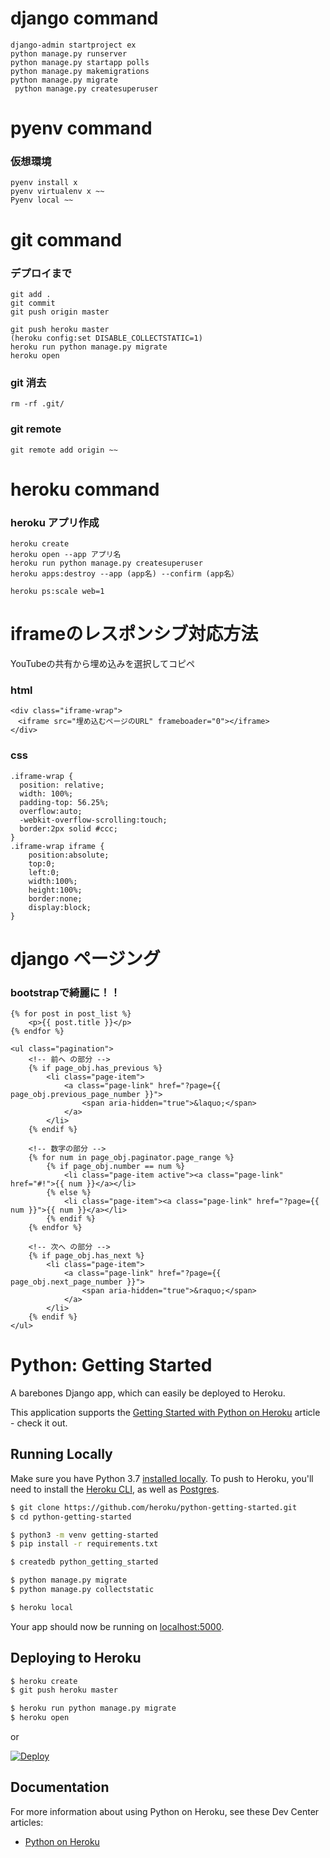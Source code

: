 # django command

```
django-admin startproject ex
python manage.py runserver
python manage.py startapp polls
python manage.py makemigrations 
python manage.py migrate
 python manage.py createsuperuser
```

# pyenv command

### 仮想環境

```
pyenv install x
pyenv virtualenv x ~~
Pyenv local ~~
```

# git command

### デプロイまで

```
git add .
git commit
git push origin master

git push heroku master 
(heroku config:set DISABLE_COLLECTSTATIC=1)
heroku run python manage.py migrate
heroku open
```

### git 消去

```
rm -rf .git/
```

### git remote

```
git remote add origin ~~
```

# heroku command

### heroku アプリ作成

```
heroku create 
heroku open --app アプリ名
heroku run python manage.py createsuperuser
heroku apps:destroy --app (app名) --confirm (app名）

heroku ps:scale web=1
```

# iframeのレスポンシブ対応方法
YouTubeの共有から埋め込みを選択してコピペ

### html
```
<div class="iframe-wrap">
　<iframe src="埋め込むページのURL" frameboader="0"></iframe>
</div>
```

### css
```
.iframe-wrap {
  position: relative;
  width: 100%;
  padding-top: 56.25%;
  overflow:auto; 
  -webkit-overflow-scrolling:touch;
  border:2px solid #ccc; 
}
.iframe-wrap iframe {
    position:absolute;
    top:0;
    left:0;
    width:100%;
    height:100%;
    border:none;
    display:block;
}
```

# django ページング

### bootstrapで綺麗に！！

```
{% for post in post_list %}
    <p>{{ post.title }}</p>
{% endfor %}

<ul class="pagination">
    <!-- 前へ の部分 -->
    {% if page_obj.has_previous %}
        <li class="page-item">
            <a class="page-link" href="?page={{ page_obj.previous_page_number }}">
                <span aria-hidden="true">&laquo;</span>
            </a>
        </li>
    {% endif %}

    <!-- 数字の部分 -->
    {% for num in page_obj.paginator.page_range %}
        {% if page_obj.number == num %}
            <li class="page-item active"><a class="page-link" href="#!">{{ num }}</a></li>
        {% else %}
            <li class="page-item"><a class="page-link" href="?page={{ num }}">{{ num }}</a></li>
        {% endif %}
    {% endfor %}

    <!-- 次へ の部分 -->
    {% if page_obj.has_next %}
        <li class="page-item">
            <a class="page-link" href="?page={{ page_obj.next_page_number }}">
                <span aria-hidden="true">&raquo;</span>
            </a>
        </li>
    {% endif %}
</ul>
```

# Python: Getting Started

A barebones Django app, which can easily be deployed to Heroku.

This application supports the [Getting Started with Python on Heroku](https://devcenter.heroku.com/articles/getting-started-with-python) article - check it out.

## Running Locally

Make sure you have Python 3.7 [installed locally](http://install.python-guide.org). To push to Heroku, you'll need to install the [Heroku CLI](https://devcenter.heroku.com/articles/heroku-cli), as well as [Postgres](https://devcenter.heroku.com/articles/heroku-postgresql#local-setup).

```sh
$ git clone https://github.com/heroku/python-getting-started.git
$ cd python-getting-started

$ python3 -m venv getting-started
$ pip install -r requirements.txt

$ createdb python_getting_started

$ python manage.py migrate
$ python manage.py collectstatic

$ heroku local
```

Your app should now be running on [localhost:5000](http://localhost:5000/).

## Deploying to Heroku

```sh
$ heroku create
$ git push heroku master

$ heroku run python manage.py migrate
$ heroku open
```
or

[![Deploy](https://www.herokucdn.com/deploy/button.svg)](https://heroku.com/deploy)

## Documentation

For more information about using Python on Heroku, see these Dev Center articles:

- [Python on Heroku](https://devcenter.heroku.com/categories/python)
